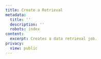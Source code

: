 ```yaml
---
title: Create a Retrieval
metadata:
  title: ''
  description: ''
  robots: index
content:
  excerpt: Creates a data retrieval job.
privacy:
  view: public
---
```


